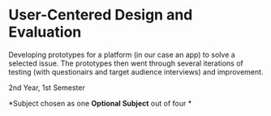 # User-Centered Design and Evaluation
Developing prototypes for a platform (in our case an app) to solve a selected issue. The prototypes then went through several iterations of testing (with questionairs and target audience interviews) and improvement.

2nd Year, 1st Semester

*Subject chosen as one **Optional Subject** out of four *
